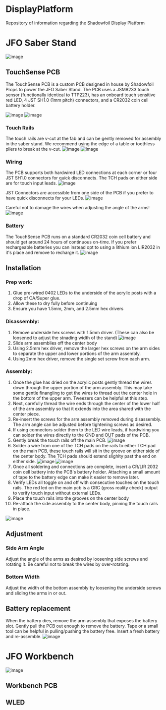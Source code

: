 # DisplayPlatform
Repository of information regarding the Shadowfoil Display Platform

# JFO Saber Stand
![image](./images/JFOHolderBoxArt.png)

## TouchSense PCB
The TouchSense PCB is a custom PCB designed in house by Shadowfoil Props to power the JFO Saber Stand. The PCB uses a JSM8233 touch sensor (functionally identical to TTP223), has an onboard touch sensitive red LED, 4 JST SH1.0 (1mm pitch) connectors, and a CR2032 coin cell battery holder. 

![image](./images/2025-02-21-142708_002-topaz-remove-.jpg)
![image](./images/2025-02-21-142708_004.jpg)

### Touch Rails
The touch rails are v-cut at the fab and can be gently removed for assembly in the saber stand. We recommend using the edge of a table or toothless pliers to break at the v-cut.
![image](./images/2025-02-21-142708_002.jpg)
![image](./images/2025-02-21-142708_005.jpg)

### Wiring
The PCB supports both hardwired LED connections at each corner or four JST SH1.0 connectors for quick disconnects. The TCH pads on either side are for touch input leads.
![image](./images/2025-02-21-142708_003.jpg)

JST Connectors are accessible from one side of the PCB if you prefer to have quick disconnects for your LEDs.
![image](./images/2025-02-21-144004_004.jpeg)

Careful not to damage the wires when adjusting the angle of the arms!
![image](./images/2025-02-21-144004_008.jpeg)

### Battery
The TouchSense PCB runs on a standard CR2032 coin cell battery and should get around 24 hours of continuous on-time. If you prefer rechargeable batteries you can instead opt to using a lithium ion LIR2032 in it's place and remove to recharge it.
![image](./images/2025-02-21-144004_006.jpeg)

## Installation
### Prep work:
1. Glue pre-wired 0402 LEDs to the underside of the acrylic posts with a drop of CA/Super glue.
2. Allow these to dry fully before continuing
3. Ensure you have 1.5mm, 2mm, and 2.5mm hex drivers

### Disassembly:
1. Remove underside hex screws with 1.5mm driver. (These can also be loosened to adjust the stnading width of the stand)
    ![image](./images/2025-02-21-144004_002.jpeg)
2. Slide arm assemblies off the center body
3. Using 2.5mm hex driver, remove the larger hex screws on the arm sides to separate the upper and lower portions of the arm assembly.
4. Using 2mm hex driver, remove the single set screw from each arm.

### Assembly:
1. Once the glue has dried on the acrylic posts gently thread the wires down through the upper portion of the arm assembly. This may take some gentle finangling to get the wires to thread out the center hole in the bottom of the upper arm. Tweezers can be helpful at this step.
2. Next, carefully thread the wire ends through the center of the lower half of the arm assembly so that it extends into the area shared with the center piece.
3. Re-insert the screws for the arm assembly removed during disassembly. The arm angle can be adjusted before tightening screws as desired.
4. If using connectors solder them to the LED wire leads, if hardwiring you can solder the wires directly to the GND and OUT pads of the PCB.
5. Gently break the touch rails off the main PCB.
    ![image](./images/2025-02-21-142708_002.jpg)
6. Solder a wire from one of the TCH pads on the rails to either TCH pad on the main PCB, these touch rails will sit in the groove on either side of the center body. The TCH pads should extend slighlty past the end on either side.
    ![image](./images/2025-02-21-142708_005.jpg)
    ![image](./images/2025-02-21-144004_004.jpeg)
7. Once all soldering and connections are complete, insert a CR/LIR 2032 coin cell battery into the PCB's battery holder. Attaching a small amount of tape to the battery edge can make it easier to remove later.
8. Verify LEDs all toggle on and off with consecutive touches on the touch rails. The red led on the main pcb is a GRC (gross reality check) output to verify touch input without external LEDs.
9. Place the touch rails into the grooves on the center body
10. Re-attach the side assembly to the center body, pinning the touch rails in place.

![image](./images/2025-02-21-144004_007.jpeg)

## Adjustment

### Side Arm Angle
Adjust the angle of the arms as desired by loosening side screws and rotating it. Be careful not to break the wires by over-rotating.

### Bottom Width
Adjust the width of the bottom assembly by loosening the underside screws and sliding the arms in or out. 

## Battery replacement
When the battery dies, remove the arm assembly that exposes the battery slot. Gently pull the PCB out enough to remove the battery. Tape or a small tool can be helpful in pulling/pushing the battery free. Insert a fresh battery and re-assemble.
![image](./images/2025-02-21-144004_005.jpeg)

# JFO Workbench
![image](./images/JFOBenchBoxArt.png)

## Workbench PCB

## WLED